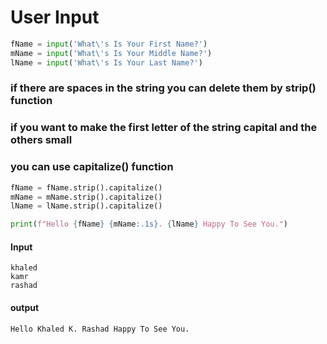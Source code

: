 # User Input
```python []
fName = input('What\'s Is Your First Name?')
mName = input('What\'s Is Your Middle Name?')
lName = input('What\'s Is Your Last Name?')
```
### if there are spaces in the string you can delete them by strip() function

### if you want to make the first letter of the string capital and the others small
### you can use capitalize() function
```python []
fName = fName.strip().capitalize()
mName = mName.strip().capitalize()
lName = lName.strip().capitalize()

print(f"Hello {fName} {mName:.1s}. {lName} Happy To See You.")
```
#### Input
```
khaled
kamr
rashad
```
#### output
```
Hello Khaled K. Rashad Happy To See You.
```